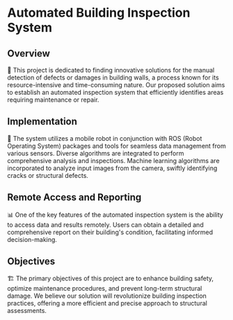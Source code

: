 # Automated Building Inspection System

## Overview

🚀 This project is dedicated to finding innovative solutions for the manual detection of defects or damages in building walls, a process known for its resource-intensive and time-consuming nature. Our proposed solution aims to establish an automated inspection system that efficiently identifies areas requiring maintenance or repair.

## Implementation

🤖 The system utilizes a mobile robot in conjunction with ROS (Robot Operating System) packages and tools for seamless data management from various sensors. Diverse algorithms are integrated to perform comprehensive analysis and inspections. Machine learning algorithms are incorporated to analyze input images from the camera, swiftly identifying cracks or structural defects.

## Remote Access and Reporting

📊 One of the key features of the automated inspection system is the ability to access data and results remotely. Users can obtain a detailed and comprehensive report on their building's condition, facilitating informed decision-making.

## Objectives

🏗️ The primary objectives of this project are to enhance building safety, optimize maintenance procedures, and prevent long-term structural damage. We believe our solution will revolutionize building inspection practices, offering a more efficient and precise approach to structural assessments.

